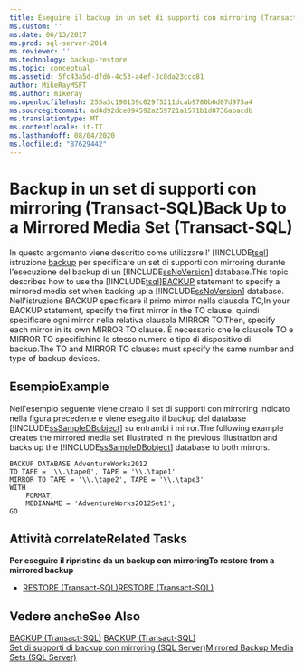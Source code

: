 ```yaml
---
title: Eseguire il backup in un set di supporti con mirroring (Transact-SQL) | Microsoft Docs
ms.custom: ''
ms.date: 06/13/2017
ms.prod: sql-server-2014
ms.reviewer: ''
ms.technology: backup-restore
ms.topic: conceptual
ms.assetid: 5fc43a5d-dfd6-4c53-a4ef-3c8da23ccc81
author: MikeRayMSFT
ms.author: mikeray
ms.openlocfilehash: 255a3c190139c029f5211dcab9780b6d07d975a4
ms.sourcegitcommit: ad4d92dce894592a259721a1571b1d8736abacdb
ms.translationtype: MT
ms.contentlocale: it-IT
ms.lasthandoff: 08/04/2020
ms.locfileid: "87629442"
---
```

# <a name="back-up-to-a-mirrored-media-set-transact-sql"></a><span data-ttu-id="f2d56-102">Backup in un set di supporti con mirroring (Transact-SQL)</span><span class="sxs-lookup"><span data-stu-id="f2d56-102">Back Up to a Mirrored Media Set (Transact-SQL)</span></span>
  <span data-ttu-id="f2d56-103">In questo argomento viene descritto come utilizzare l' [!INCLUDE[tsql](../../includes/tsql-md.md)] istruzione [backup](/sql/t-sql/statements/backup-transact-sql) per specificare un set di supporti con mirroring durante l'esecuzione del backup di un [!INCLUDE[ssNoVersion](../../includes/ssnoversion-md.md)] database.</span><span class="sxs-lookup"><span data-stu-id="f2d56-103">This topic describes how to use the [!INCLUDE[tsql](../../includes/tsql-md.md)][BACKUP](/sql/t-sql/statements/backup-transact-sql) statement to specify a mirrored media set when backing up a [!INCLUDE[ssNoVersion](../../includes/ssnoversion-md.md)] database.</span></span> <span data-ttu-id="f2d56-104">Nell'istruzione BACKUP specificare il primo mirror nella clausola TO,</span><span class="sxs-lookup"><span data-stu-id="f2d56-104">In your BACKUP statement, specify the first mirror in the TO clause.</span></span> <span data-ttu-id="f2d56-105">quindi specificare ogni mirror nella relativa clausola MIRROR TO.</span><span class="sxs-lookup"><span data-stu-id="f2d56-105">Then, specify each mirror in its own MIRROR TO clause.</span></span> <span data-ttu-id="f2d56-106">È necessario che le clausole TO e MIRROR TO specifichino lo stesso numero e tipo di dispositivo di backup.</span><span class="sxs-lookup"><span data-stu-id="f2d56-106">The TO and MIRROR TO clauses must specify the same number and type of backup devices.</span></span>  
  
## <a name="example"></a><span data-ttu-id="f2d56-107">Esempio</span><span class="sxs-lookup"><span data-stu-id="f2d56-107">Example</span></span>  
 <span data-ttu-id="f2d56-108">Nell'esempio seguente viene creato il set di supporti con mirroring indicato nella figura precedente e viene eseguito il backup del database [!INCLUDE[ssSampleDBobject](../../includes/sssampledbobject-md.md)] su entrambi i mirror.</span><span class="sxs-lookup"><span data-stu-id="f2d56-108">The following example creates the mirrored media set illustrated in the previous illustration and backs up the [!INCLUDE[ssSampleDBobject](../../includes/sssampledbobject-md.md)] database to both mirrors.</span></span>  
  
```  
BACKUP DATABASE AdventureWorks2012  
TO TAPE = '\\.\tape0', TAPE = '\\.\tape1'  
MIRROR TO TAPE = '\\.\tape2', TAPE = '\\.\tape3'  
WITH  
    FORMAT,  
    MEDIANAME = 'AdventureWorks2012Set1';  
GO  
```  
  
## <a name="related-tasks"></a><span data-ttu-id="f2d56-109">Attività correlate</span><span class="sxs-lookup"><span data-stu-id="f2d56-109">Related Tasks</span></span>  
 <span data-ttu-id="f2d56-110">**Per eseguire il ripristino da un backup con mirroring**</span><span class="sxs-lookup"><span data-stu-id="f2d56-110">**To restore from a mirrored backup**</span></span>  
  
-   [<span data-ttu-id="f2d56-111">RESTORE &#40;Transact-SQL&#41;</span><span class="sxs-lookup"><span data-stu-id="f2d56-111">RESTORE &#40;Transact-SQL&#41;</span></span>](/sql/t-sql/statements/restore-statements-transact-sql)  
  
## <a name="see-also"></a><span data-ttu-id="f2d56-112">Vedere anche</span><span class="sxs-lookup"><span data-stu-id="f2d56-112">See Also</span></span>  
 <span data-ttu-id="f2d56-113">[BACKUP &#40;Transact-SQL&#41;](/sql/t-sql/statements/backup-transact-sql) </span><span class="sxs-lookup"><span data-stu-id="f2d56-113">[BACKUP &#40;Transact-SQL&#41;](/sql/t-sql/statements/backup-transact-sql) </span></span>  
 [<span data-ttu-id="f2d56-114">Set di supporti di backup con mirroring &#40;SQL Server&#41;</span><span class="sxs-lookup"><span data-stu-id="f2d56-114">Mirrored Backup Media Sets &#40;SQL Server&#41;</span></span>](mirrored-backup-media-sets-sql-server.md)  
  
  
